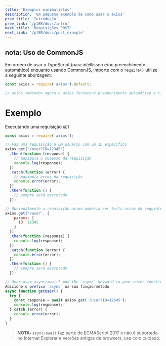 ```yaml
---
title: 'Exemplos minimalistas'
description: 'Um pequeno exemplo de como usar o axios'
prev_title: 'Introdução'
prev_link: '/ptBR/docs/intro'
next_title: 'Requisições POST'
next_link: '/ptBR/docs/post_example'
---
```


## nota: Uso de CommonJS
Em ordem de usar o TypeScript (para intellissen e/ou preenchimento automático) enquanto usando CommonJS, importe com o `require()` utilize a seguinte abordagem:

```js
const axios = require('axios').default;

// axios.<método> agora o axios fornecerá preenchimento automático e tipagens de parâmetros
```

# Exemplo

Executando uma requisição `GET`

```js
const axios = require('axios');

// Faz uma requisição a um usuarío com um ID expecifico
axios.get('/user?ID=12345')
  .then(function (response) {
    // manipula o sucesso da requisição
    console.log(response);
  })
  .catch(function (error) {
    // manipula erros da requisição
    console.error(error);
  })
  .then(function () {
    // sempre será executado
  });

// Opcionalmente a requisição acima poderia ser feita assim da seguinte forma
axios.get('/user', {
    params: {
      ID: 12345
    }
  })
  .then(function (response) {
    console.log(response);
  })
  .catch(function (error) {
    console.error(error);
  })
  .then(function () {
    // sempre será executado
  });  

// Quer usar async/await? Add the `async` keyword to your outer function/method.
Adicione o prefixo `async` na sua função/método
async function getUser() {
  try {
    const response = await axios.get('/user?ID=12345');
    console.log(response);
  } catch (error) {
    console.error(error);
  }
}
```

> **NOTA:** `async/await` faz parte do ECMAScript 2017 e não é suportado no Internet Explorer e versões antigas de browsers, use com cuidado.